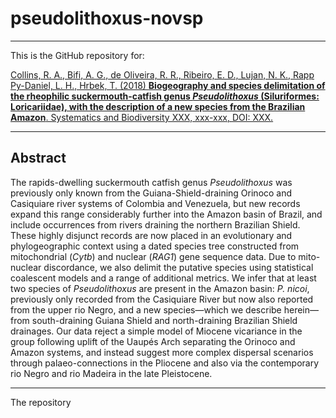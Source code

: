# pseudolithoxus-novsp

---

This is the GitHub repository for: 

[Collins, R. A., Bifi, A. G., de Oliveira, R. R., Ribeiro, E. D., Lujan, N. K., Rapp Py-Daniel, L. H., Hrbek, T. (2018) **Biogeography and species delimitation of the rheophilic suckermouth-catfish genus _Pseudolithoxus_ (Siluriformes: Loricariidae), with the description of a new species from the Brazilian Amazon**. Systematics and Biodiversity XXX, xxx-xxx, DOI: XXX.](http://dx.doi/XXX)

---

## Abstract

The rapids-dwelling suckermouth catfish genus _Pseudolithoxus_ was previously only known from the Guiana-Shield-draining Orinoco and Casiquiare river systems of Colombia and Venezuela, but new records expand this range considerably further into the Amazon basin of Brazil, and include occurrences from rivers draining the northern Brazilian Shield. These highly disjunct records are now placed in an evolutionary and phylogeographic context using a dated species tree constructed from mitochondrial (_Cytb_) and nuclear (_RAG1_) gene sequence data. Due to mito-nuclear discordance, we also delimit the putative species using statistical coalescent models and a range of additional metrics. We infer that at least two species of _Pseudolithoxus_ are present in the Amazon basin: _P. nicoi_, previously only recorded from the Casiquiare River but now also reported from the upper rio Negro, and a new species&mdash;which we describe herein&mdash;from south-draining Guiana Shield and north-draining Brazilian Shield drainages. Our data reject a simple model of Miocene vicariance in the group following uplift of the Uaupés Arch separating the Orinoco and Amazon systems, and instead suggest more complex dispersal scenarios through palaeo-connections in the Pliocene and also via the contemporary rio Negro and rio Madeira in the late Pleistocene. 

---


The repository 